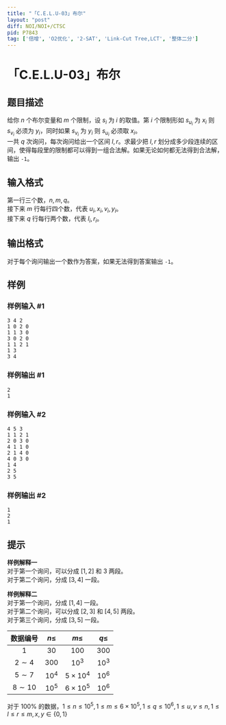 ```yaml
---
title: "「C.E.L.U-03」布尔"
layout: "post"
diff: NOI/NOI+/CTSC
pid: P7843
tag: ['倍增', 'O2优化', '2-SAT', 'Link-Cut Tree,LCT', '整体二分']
---
```

# 「C.E.L.U-03」布尔
## 题目描述

给你 $n$ 个布尔变量和 $m$ 个限制，设 $s_i$ 为 $i$ 的取值。第 $i$ 个限制形如 $s_{u_i}$ 为 $x_i$ 则 $s_{v_i}$ 必须为 $y_i$，同时如果 $s_{v_i}$ 为 $y_i$ 则 $s_{u_i}$ 必须取 $x_i$。  
一共 $q$ 次询问，每次询问给出一个区间 $l,r$。求最少把 $l,r$ 划分成多少段连续的区间，使得每段里的限制都可以得到一组合法解。如果无论如何都无法得到合法解，输出 `-1`。
## 输入格式

第一行三个数，$n,m,q$。  
接下来 $m$ 行每行四个数，代表 $u_i,x_i,v_i,y_i$。  
接下来 $q$ 行每行两个数，代表 $l_i,r_i$。
## 输出格式

对于每个询问输出一个数作为答案，如果无法得到答案输出 `-1`。
## 样例

### 样例输入 #1
```
3 4 2
1 0 2 0
1 1 3 0
3 0 2 0
1 1 2 1
1 3
3 4
```
### 样例输出 #1
```
2
1
```
### 样例输入 #2
```
4 5 3
1 1 2 1
2 0 3 0
4 1 1 0
2 1 4 0
4 0 3 0
1 4
2 5
3 5
```
### 样例输出 #2
```
1
2
1
```
## 提示

**样例解释一**   
对于第一个询问，可以分成 $[1,2]$ 和 $3$ 两段。  
对于第二个询问，分成 $[3,4]$  一段。  

**样例解释二**   
对于第一个询问，分成 $[1,4]$  一段。  
对于第二个询问，可以分成 $[2,3]$ 和 $[4,5]$ 两段。  
对于第三个询问，分成 $[3,5]$  一段。  

| 数据编号| $n\leq$ | $m\leq$| $q\leq$|
|:---:|:---:|:---:|:---:|
|$1$|$30$|$100$|$300$|
|$2\sim 4$|$300$|$10^3$|$10^3$|
|$5\sim 7$|$10^4$|$5\times10^4$|$10^6$|  
|$8\sim 10$|$10^5$|$6\times10^5$|$10^6$|   

对于 $100\%$ 的数据，$1\le n\le10^5,1\le m\le6\times10^5,1\le q\le10^6,1\le u,v\le n,1\le l\le r\le m,x,y\in \{0,1\}$
